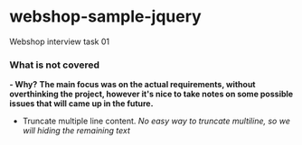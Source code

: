 # webshop-sample-jquery
Webshop interview task 01

### What is not covered
__- Why?__ 
__The main focus was on the actual requirements, without overthinking the project, however it's nice to take notes on some possible issues that will came up in the future.__
- Truncate multiple line content. *No easy way to truncate multiline, so we will hiding the remaining text*